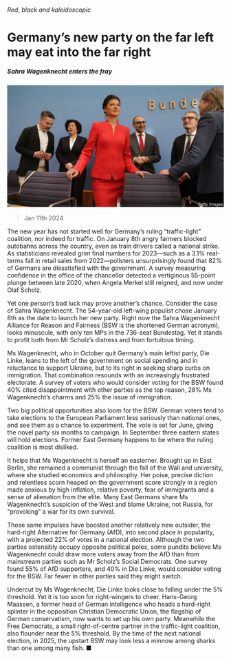 ###### Red, black and kaleidoscopic

# Germany’s new party on the far left may eat into the far right 

##### Sahra Wagenknecht enters the fray 

![image](images/20240113_EUP502.jpg) 

> Jan 11th 2024 

The new year has not started well for Germany’s ruling “traffic-light” coalition, nor indeed for traffic. On January 8th angry farmers blocked autobahns across the country, even as train drivers called a national strike. As statisticians revealed grim final numbers for 2023—such as a 3.1% real-terms fall in retail sales from 2022—pollsters unsurprisingly found that 82% of Germans are dissatisfied with the government. A survey measuring confidence in the office of the chancellor detected a vertiginous 55-point plunge between late 2020, when Angela Merkel still reigned, and now under Olaf Scholz. 

Yet one person’s bad luck may prove another’s chance. Consider the case of Sahra Wagenknecht. The 54-year-old left-wing populist chose January 8th as the date to launch her new party. Right now the Sahra Wagenknecht Alliance for Reason and Fairness (BSW is the shortened German acronym), looks minuscule, with only ten MPs in the 736-seat Bundestag. Yet it stands to profit both from Mr Scholz’s distress and from fortuitous timing. 

Ms Wagenknecht, who in October quit Germany’s main leftist party, Die Linke, leans to the left of the government on social spending and in reluctance to support Ukraine, but to its right in seeking sharp curbs on immigration. That combination resounds with an increasingly frustrated electorate. A survey of voters who would consider voting for the BSW found 40% cited disappointment with other parties as the top reason, 28% Ms Wagenknecht’s charms and 25% the issue of immigration. 

Two big political opportunities also loom for the BSW. German voters tend to take elections to the European Parliament less seriously than national ones, and see them as a chance to experiment. The vote is set for June, giving the novel party six months to campaign. In September three eastern states will hold elections. Former East Germany happens to be where the ruling coalition is most disliked. 

It helps that Ms Wagenknecht is herself an easterner. Brought up in East Berlin, she remained a communist through the fall of the Wall and university, where she studied economics and philosophy. Her poise, precise diction and relentless scorn heaped on the government score strongly in a region made anxious by high inflation, relative poverty, fear of immigrants and a sense of alienation from the elite. Many East Germans share Ms Wagenknecht’s suspicion of the West and blame Ukraine, not Russia, for “provoking” a war for its own survival.

Those same impulses have boosted another relatively new outsider, the hard-right Alternative for Germany (AfD), into second place in popularity, with a projected 22% of votes in a national election. Although the two parties ostensibly occupy opposite political poles, some pundits believe Ms Wagenknecht could draw more voters away from the AfD than from mainstream parties such as Mr Scholz’s Social Democrats. One survey found 55% of AfD supporters, and 40% in Die Linke, would consider voting for the BSW. Far fewer in other parties said they might switch. 

Undercut by Ms Wagenknecht, Die Linke looks close to falling under the 5% threshold. Yet it is too soon for right-wingers to cheer. Hans-Georg Maassen, a former head of German intelligence who heads a hard-right splinter in the opposition Christian Democratic Union, the flagship of German conservatism, now wants to set up his own party. Meanwhile the Free Democrats, a small right-of-centre partner in the traffic-light coalition, also flounder near the 5% threshold. By the time of the next national election, in 2025, the upstart BSW may look less a minnow among sharks than one among many fish. ■


